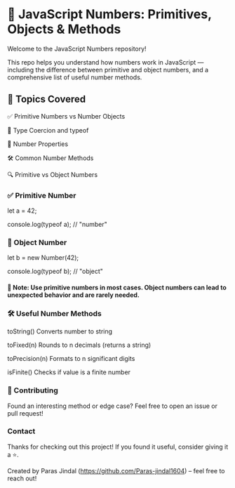 # 🔢 JavaScript Numbers: Primitives, Objects & Methods

Welcome to the JavaScript Numbers repository!

This repo helps you understand how numbers work in JavaScript — including the difference between primitive and object numbers, and a comprehensive list of useful number methods.

## 📌 Topics Covered

✅ Primitive Numbers vs Number Objects


🧠 Type Coercion and typeof


📐 Number Properties

🛠️ Common Number Methods

🔍 Primitive vs Object Numbers


### ✅ Primitive Number


let a = 42;

console.log(typeof a); // "number"


### 🧱 Object Number


let b = new Number(42);

console.log(typeof b); // "object"


#### 🧠 Note: Use primitive numbers in most cases. Object numbers can lead to unexpected behavior and are rarely needed.


### 🛠️ Useful Number Methods

toString()	Converts number to string	

toFixed(n)	Rounds to n decimals (returns a string)	

toPrecision(n)	Formats to n significant digits	

isFinite()	Checks if value is a finite number	



### 🙌 Contributing

Found an interesting method or edge case? Feel free to open an issue or pull request!

###  Contact

Thanks for checking out this project! If you found it useful, consider giving it a ⭐️.

Created by Paras Jindal (https://github.com/Paras-jindal1604) – feel free to reach out!
